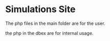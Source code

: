 # Simulations Site

The php files in the main folder are for the user.

the php in the dbex are for internal usage.
